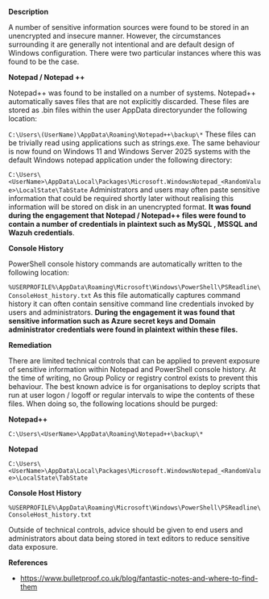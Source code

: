 **Description**

A number of sensitive information sources were found to be stored in an unencrypted and insecure manner. However, the circumstances surrounding it are generally not intentional and are default design of Windows configuration. There were two particular instances where this was found to be the case.

**Notepad / Notepad ++**

Notepad++ was found to be installed on a number of systems. Notepad++ automatically saves files that are not explicitly discarded. These files are stored as .bin files within the user AppData directoryunder the following location:

```C:\Users\(UserName)\AppData\Roaming\Notepad++\backup\*```
These files can be trivially read using applications such as strings.exe. The same behaviour is now found on Windows 11 and Windows Server 2025 systems with the default Windows notepad application under the following directory:

```C:\Users\<UserName>\AppData\Local\Packages\Microsoft.WindowsNotepad_<RandomValue>\LocalState\TabState```
Administrators and users may often paste sensitive information that could be required shortly later without realising this information will be stored on disk in an unencrypted format. **It was found during the engagement that Notepad / Notepad++ files were found to contain a number of credentials in plaintext such as MySQL , MSSQL and Wazuh credentials**.

**Console History**

PowerShell console history commands are automatically written to the following location:

```%USERPROFILE%\AppData\Roaming\Microsoft\Windows\PowerShell\PSReadline\ConsoleHost_history.txt```
As this file automatically captures command history it can often contain sensitive command line credentials invoked by users and administrators. **During the engagement it was found that sensitive information such as Azure secret keys and Domain administrator credentials were found in plaintext within these files.**

**Remediation**

There are limited technical controls that can be applied to prevent exposure of sensitive information within Notepad and PowerShell console history. At the time of writing, no Group Policy or registry control exists to prevent this behaviour. The best known advice is for organisations to deploy scripts that run at user logon / logoff or regular intervals to wipe the contents of these files. When doing so, the following locations should be purged:

**Notepad++**

```C:\Users\<UserName>\AppData\Roaming\Notepad++\backup\*```

**Notepad**

```C:\Users\<UserName>\AppData\Local\Packages\Microsoft.WindowsNotepad_<RandomValue>\LocalState\TabState```

**Console Host History**

```%USERPROFILE%\AppData\Roaming\Microsoft\Windows\PowerShell\PSReadline\ConsoleHost_history.txt```

Outside of technical controls, advice should be given to end users and administrators about data being stored in text editors to reduce sensitive data exposure.

**References**
* https://www.bulletproof.co.uk/blog/fantastic-notes-and-where-to-find-them
